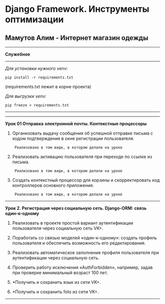 # Django Framework. Инструменты оптимизации
## Мамутов Алим - Интернет магазин одежды
***
****Служебное****
***
*Для установки нужного venv:*
    
    pip install -r requirements.txt     
(requirements.txt лежит в корне проекта)

*Для выгрузки venv:*

    pip freeze > requirements.txt
***
***
**Урок 01 Отправка электронной почты. Контекстные процессоры**

1. Организовать выдачу сообщения об успешной отправке письма с кодом подтверждения в окне регистрации пользователя.
   
        Реализовано в том виде, в котором делали на уроке
   
2. Реализовать активацию пользователя при переходе по ссылке из письма.
   
        Реализовано в том виде, в котором делали на уроке
   
3. Создать контекстный процессор для корзины и скорректировать код контроллеров основного приложения.

        Реализовано в том виде, в котором делали на уроке

***

**Урок 2. Регистрация через социальную сеть. Django-ORM: связь один-к-одному**
1. Реализовать в проекте простой вариант аутентификации пользователя через социальную сеть VK+.
   
         
2. Поработать со связью моделей «один-к-одному»: создать профиль пользователя и обеспечить возможность его редактирования.


3. Реализовать автоматическое заполнение профиля пользователя при аутентификации через социальную сеть.


4. Проверить работу исключения «AuthForbidden», например, задав при проверке минимальный возраст 100 лет.


5. *Получить и сохранить язык из сети VK+.


6. *Получить и сохранить foto из сети VK+.

***
